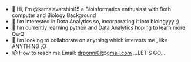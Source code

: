 - 👋 Hi, I’m @kamalavarshini15 a Bioinformatics enthusiast with Both computer and Biology Background 
- 👀 I’m interested in Data Analytics so, incorporating it into biologyyy ;)
- 🌱 I’m currently learning python and Data Analytics hoping to learn more QwQ
- 💞️ I’m looking to collaborate on anything which interests me , like ANYTHING ;O
- 📫 How to reach me Email: drponni01@gmail.com ...LET'S GO...

<!---
kamalavarshini15/kamalavarshini15 is a ✨ special ✨ repository because its `README.md` (this file) appears on your GitHub profile.
You can click the Preview link to take a look at your changes.
--->
